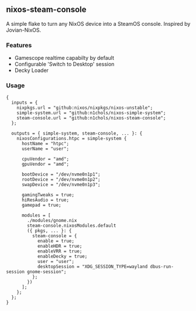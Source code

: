 ## nixos-steam-console
A simple flake to turn any NixOS device into a SteamOS console. Inspired by Jovian-NixOS.

### Features
- Gamescope realtime capabilty by default
- Configurable 'Switch to Desktop' session
- Decky Loader

### Usage
```
{
  inputs = {
    nixpkgs.url = "github:nixos/nixpkgs/nixos-unstable";
    simple-system.url = "github:n1chols/nixos-simple-system";
    steam-console.url = "github:n1chols/nixos-steam-console";
  };

  outputs = { simple-system, steam-console, ... }: {
    nixosConfigurations.htpc = simple-system {
      hostName = "htpc";
      userName = "user";

      cpuVendor = "amd";
      gpuVendor = "amd";

      bootDevice = "/dev/nvme0n1p1";
      rootDevice = "/dev/nvme0n1p2";
      swapDevice = "/dev/nvme0n1p3";

      gamingTweaks = true;
      hiResAudio = true;
      gamepad = true;

      modules = [
        ./modules/gnome.nix
        steam-console.nixosModules.default
        ({ pkgs, ... }: {
          steam-console = {
            enable = true;
            enableHDR = true;
            enableVRR = true;
            enableDecky = true;
            user = "user";
            desktopSession = "XDG_SESSION_TYPE=wayland dbus-run-session gnome-session";
          };
        })
      ];
    };
  };
}
```
